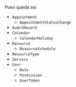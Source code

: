 Pues queda así

- `Appointment`
  - `AppointmentStatusChange`
- `AuditRecord`
- `Calendar`
  - `CalendarHoliday`
- `Resource`
  - `ResourceSchedule`
- `ResourceType`
- `Service`
- `User`
  - `Role`
  - `Permission`
  - `UserToken`
